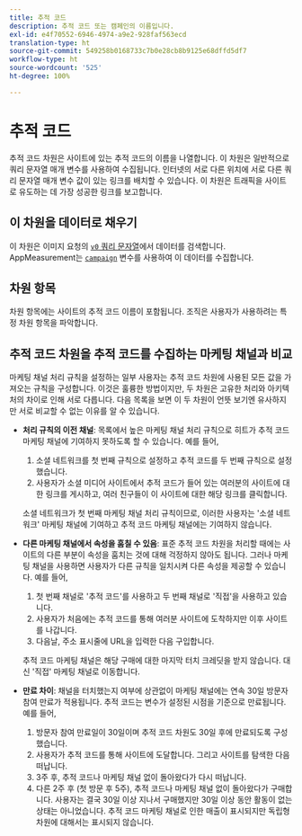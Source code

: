 ```yaml
---
title: 추적 코드
description: 추적 코드 또는 캠페인의 이름입니다.
exl-id: e4f70552-6946-4974-a9e2-928faf563ecd
translation-type: ht
source-git-commit: 549258b0168733c7b0e28cb8b9125e68dffd5df7
workflow-type: ht
source-wordcount: '525'
ht-degree: 100%

---
```


# 추적 코드

추적 코드 차원은 사이트에 있는 추적 코드의 이름을 나열합니다. 이 차원은 일반적으로 쿼리 문자열 매개 변수를 사용하여 수집됩니다. 인터넷의 서로 다른 위치에 서로 다른 쿼리 문자열 매개 변수 값이 있는 링크를 배치할 수 있습니다. 이 차원은 트래픽을 사이트로 유도하는 데 가장 성공한 링크를 보고합니다.

## 이 차원을 데이터로 채우기

이 차원은 이미지 요청의 [`v0` 쿼리 문자열](/help/implement/validate/query-parameters.md)에서 데이터를 검색합니다. AppMeasurement는 [`campaign`](/help/implement/vars/page-vars/campaign.md) 변수를 사용하여 이 데이터를 수집합니다.

## 차원 항목

차원 항목에는 사이트의 추적 코드 이름이 포함됩니다. 조직은 사용자가 사용하려는 특정 차원 항목을 파악합니다. 

## 추적 코드 차원을 추적 코드를 수집하는 마케팅 채널과 비교

마케팅 채널 처리 규칙을 설정하는 일부 사용자는 추적 코드 차원에 사용된 모든 값을 가져오는 규칙을 구성합니다. 이것은 훌륭한 방법이지만, 두 차원은 고유한 처리와 아키텍처의 차이로 인해 서로 다릅니다. 다음 목록을 보면 이 두 차원이 언뜻 보기엔 유사하지만 서로 비교할 수 없는 이유를 알 수 있습니다.

* **처리 규칙의 이전 채널**: 목록에서 높은 마케팅 채널 처리 규칙으로 히트가 추적 코드 마케팅 채널에 기여하지 못하도록 할 수 있습니다. 예를 들어,

   1. 소셜 네트워크를 첫 번째 규칙으로 설정하고 추적 코드를 두 번째 규칙으로 설정했습니다.
   2. 사용자가 소셜 미디어 사이트에서 추적 코드가 들어 있는 여러분의 사이트에 대한 링크를 게시하고, 여러 친구들이 이 사이트에 대한 해당 링크를 클릭합니다.

   소셜 네트워크가 첫 번째 마케팅 채널 처리 규칙이므로, 이러한 사용자는 &#39;소셜 네트워크&#39; 마케팅 채널에 기여하고 추적 코드 마케팅 채널에는 기여하지 않습니다.
* **다른 마케팅 채널에서 속성을 훔칠 수 있음**: 표준 추적 코드 차원을 처리할 때에는 사이트의 다른 부분이 속성을 훔치는 것에 대해 걱정하지 않아도 됩니다. 그러나 마케팅 채널을 사용하면 사용자가 다른 규칙을 일치시켜 다른 속성을 제공할 수 있습니다. 예를 들어,
   1. 첫 번째 채널로 &#39;추적 코드&#39;를 사용하고 두 번째 채널로 &#39;직접&#39;을 사용하고 있습니다.
   2. 사용자가 처음에는 추적 코드를 통해 여러분 사이트에 도착하지만 이후 사이트를 나갑니다.
   3. 다음날, 주소 표시줄에 URL을 입력한 다음 구입합니다.

   추적 코드 마케팅 채널은 해당 구매에 대한 마지막 터치 크레딧을 받지 않습니다. 대신 &#39;직접&#39; 마케팅 채널로 이동합니다.
* **만료 차이**: 채널을 터치했는지 여부에 상관없이 마케팅 채널에는 연속 30일 방문자 참여 만료가 적용됩니다. 추적 코드는 변수가 설정된 시점을 기준으로 만료됩니다. 예를 들어,
   1. 방문자 참여 만료일이 30일이며 추적 코드 차원도 30일 후에 만료되도록 구성했습니다.
   2. 사용자가 추적 코드를 통해 사이트에 도달합니다. 그리고 사이트를 탐색한 다음 떠납니다.
   3. 3주 후, 추적 코드나 마케팅 채널 없이 돌아왔다가 다시 떠납니다.
   4. 다른 2주 후 (첫 방문 후 5주), 추적 코드나 마케팅 채널 없이 돌아왔다가 구매합니다.
   사용자는 결국 30일 이상 지나서 구매했지만 30일 이상 동안 활동이 없는 상태는 아니었습니다. 추적 코드 마케팅 채널로 인한 매출이 표시되지만 독립형 차원에 대해서는 표시되지 않습니다.
